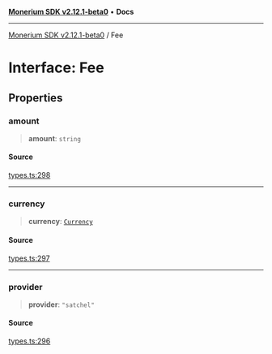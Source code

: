 [**Monerium SDK v2.12.1-beta0**](../README.md) • **Docs**

---

[Monerium SDK v2.12.1-beta0](../README.md) / Fee

# Interface: Fee

## Properties

### amount

> **amount**: `string`

#### Source

[types.ts:298](https://github.com/monerium/js-monorepo/blob/5652214d02f5add3c0253df8e24a10c8f67836ad/packages/sdk/src/types.ts#L298)

---

### currency

> **currency**: [`Currency`](../enumerations/Currency.md)

#### Source

[types.ts:297](https://github.com/monerium/js-monorepo/blob/5652214d02f5add3c0253df8e24a10c8f67836ad/packages/sdk/src/types.ts#L297)

---

### provider

> **provider**: `"satchel"`

#### Source

[types.ts:296](https://github.com/monerium/js-monorepo/blob/5652214d02f5add3c0253df8e24a10c8f67836ad/packages/sdk/src/types.ts#L296)
